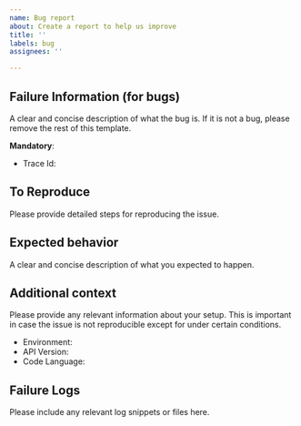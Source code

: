 ```yaml
---
name: Bug report
about: Create a report to help us improve
title: ''
labels: bug
assignees: ''

---
```


## Failure Information (for bugs)
A clear and concise description of what the bug is. If it is not a bug, please remove the rest of this template.

**Mandatory**:
* Trace Id:

## To Reproduce
Please provide detailed steps for reproducing the issue.

## Expected behavior
A clear and concise description of what you expected to happen.

## Additional context
Please provide any relevant information about your setup. This is important in case the issue is not reproducible except for under certain conditions.

* Environment:
* API Version:
* Code Language:

## Failure Logs

Please include any relevant log snippets or files here.
